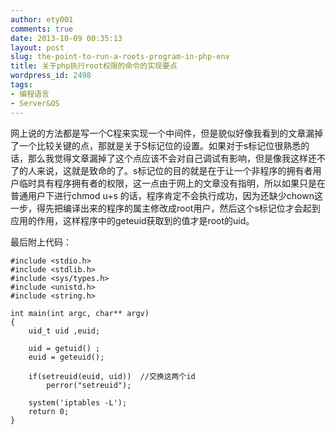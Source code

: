 ```yaml
---
author: ety001
comments: true
date: 2013-10-09 00:35:13
layout: post
slug: the-point-to-run-a-roots-program-in-php-env
title: 关于php执行root权限的命令的实现要点
wordpress_id: 2498
tags:
- 编程语言
- Server&OS
---
```


网上说的方法都是写一个C程来实现一个中间件，但是貌似好像我看到的文章漏掉了一个比较关键的点，那就是关于S标记位的设置。如果对于s标记位很熟悉的话，那么我觉得文章漏掉了这个点应该不会对自己调试有影响，但是像我这样还不了的人来说，这就是致命的了。s标记位的目的就是在于让一个非程序的拥有者用户临时具有程序拥有者的权限，这一点由于网上的文章没有指明，所以如果只是在普通用户下进行chmod u+s 的话，程序肯定不会执行成功，因为还缺少chown这一步，得先把编译出来的程序的属主修改成root用户，然后这个s标记位才会起到应用的作用，这样程序中的geteuid获取到的值才是root的uid。

最后附上代码：

```
#include <stdio.h>
#include <stdlib.h>
#include <sys/types.h>
#include <unistd.h>
#include <string.h>

int main(int argc, char** argv)
{
    uid_t uid ,euid;

    uid = getuid() ;
    euid = geteuid();

    if(setreuid(euid, uid))  //交换这两个id
        perror("setreuid");

    system('iptables -L');
    return 0;
}
```


